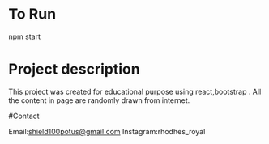 # To Run
npm start

# Project description

This project was created for educational purpose using react,bootstrap .
All the content in page are randomly drawn from internet.

#Contact

Email:shield100potus@gmail.com
Instagram:rhodhes_royal
